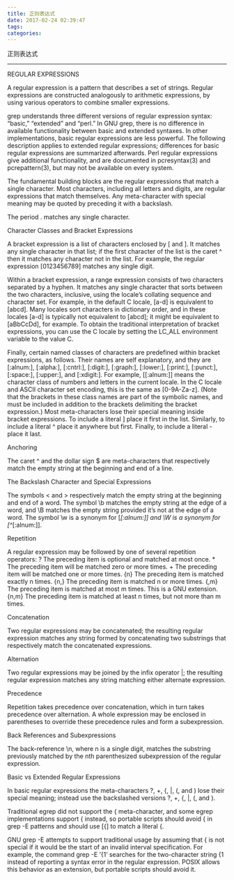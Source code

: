 ```yaml
---
title: 正则表达式
date: 2017-02-24 02:39:47
tags:
categories:
---
```

正则表达式
<!--more-->
---

REGULAR EXPRESSIONS

A  regular  expression  is  a  pattern that describes a set of strings.  Regular expressions are constructed analogously to arithmetic expressions, by using various operators to combine smaller expressions.

grep understands three different versions of regular expression syntax:  “basic,”  “extended”  and  “perl.”  In  GNU grep,  there  is  no  difference  in  available
functionality  between  basic  and  extended syntaxes.  In other implementations, basic regular expressions are less powerful.  The following description applies to
extended regular expressions; differences for basic regular expressions are summarized afterwards.  Perl regular expressions give additional functionality, and  are
documented in pcresyntax(3) and pcrepattern(3), but may not be available on every system.

The  fundamental  building  blocks  are  the  regular  expressions  that  match  a single character.  Most characters, including all letters and digits, are regular
expressions that match themselves.  Any meta-character with special meaning may be quoted by preceding it with a backslash.

The period . matches any single character.

Character Classes and Bracket Expressions

A bracket expression is a list of characters enclosed by [ and ].  It matches any single character in that list; if the first character of the list is the  caret  ^
then it matches any character not in the list.  For example, the regular expression [0123456789] matches any single digit.

Within  a  bracket  expression,  a  range  expression  consists of two characters separated by a hyphen.  It matches any single character that sorts between the two
characters, inclusive, using the locale’s collating sequence and character set.  For example, in the default C locale, [a-d] is equivalent to [abcd].  Many  locales
sort  characters in dictionary order, and in these locales [a-d] is typically not equivalent to [abcd]; it might be equivalent to [aBbCcDd], for example.  To obtain
the traditional interpretation of bracket expressions, you can use the C locale by setting the LC_ALL environment variable to the value C.

Finally, certain named classes of characters are predefined within bracket expressions, as follows.  Their names are  self  explanatory,  and  they  are  [:alnum:],
[:alpha:],  [:cntrl:],  [:digit:],  [:graph:],  [:lower:], [:print:], [:punct:], [:space:], [:upper:], and [:xdigit:].  For example, [[:alnum:]] means the character
class of numbers and letters in the current locale. In the C locale and ASCII character set encoding, this is the same as [0-9A-Za-z].  (Note that the  brackets  in
these  class  names  are part of the symbolic names, and must be included in addition to the brackets delimiting the bracket expression.)  Most meta-characters lose
their special meaning inside bracket expressions.  To include a literal ] place it first in the list.  Similarly, to include a  literal  ^  place  it  anywhere  but
first.  Finally, to include a literal - place it last.

Anchoring

The caret ^ and the dollar sign $ are meta-characters that respectively match the empty string at the beginning and end of a line.

The Backslash Character and Special Expressions

<span>The  symbols \< and \> respectively match the empty string at the beginning and end of a word.  The symbol \b matches the empty string at the edge of a word, and \B</span>
matches the empty string provided it’s not at the edge of a word.  The symbol \w is a synonym for [_[:alnum:]] and \W is a synonym for [^_[:alnum:]].

Repetition

A regular expression may be followed by one of several repetition operators:
?      The preceding item is optional and matched at most once.
<span>*      The preceding item will be matched zero or more times.</span>
<span>+      The preceding item will be matched one or more times.</span>
{n}    The preceding item is matched exactly n times.
{n,}   The preceding item is matched n or more times.
{,m}   The preceding item is matched at most m times.  This is a GNU extension.
{n,m}  The preceding item is matched at least n times, but not more than m times.

Concatenation

Two regular expressions may be concatenated; the resulting regular expression matches any string formed by concatenating two substrings that respectively match  the
concatenated expressions.

Alternation

Two regular expressions may be joined by the infix operator |; the resulting regular expression matches any string matching either alternate expression.

Precedence

Repetition  takes  precedence  over  concatenation,  which in turn takes precedence over alternation.  A whole expression may be enclosed in parentheses to override
these precedence rules and form a subexpression.

Back References and Subexpressions

The back-reference \n, where n is a single digit, matches the substring previously matched by the nth parenthesized subexpression of the regular expression.

Basic vs Extended Regular Expressions

In basic regular expressions the meta-characters ?, +, {, |, (, and ) lose their special meaning; instead use the backslashed versions \?, \+, \{, \|, \(, and \).

Traditional egrep did not support the { meta-character, and some egrep implementations support \{ instead, so portable scripts should avoid {  in  grep -E  patterns
and should use [{] to match a literal {.

GNU grep -E attempts to support traditional usage by assuming that { is not special if it would be the start of an invalid interval specification.  For example, the
command grep -E ’{1’ searches for the two-character string {1 instead of reporting a syntax error in the regular expression.   POSIX  allows  this  behavior  as  an
extension, but portable scripts should avoid it.

